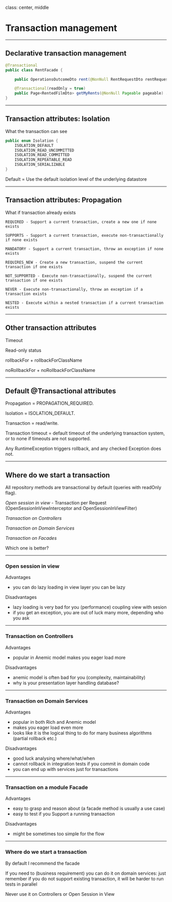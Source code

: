 class: center, middle

# Transaction management

---

## Declarative transaction management

```java
@Transactional
public class RentFacade {

    public OperationsOutcomeDto rent(@NonNull RentRequestDto rentRequestDto) ...

	@Transactional(readOnly = true)
    public Page<RentedFilmDto> getMyRents(@NonNull Pageable pageable) ...
}
```

---

## Transaction attributes: Isolation

What the transaction can see

```java
public enum Isolation {
	ISOLATION_DEFAULT 
	ISOLATION_READ_UNCOMMITTED 
	ISOLATION_READ_COMMITTED 
	ISOLATION_REPEATABLE_READ 
	ISOLATION_SERIALIZABLE
}
```

Default = Use the default isolation level of the underlying datastore

---

## Transaction attributes: Propagation

What if transaction already exists

```
REQUIRED - Support a current transaction, create a new one if none exists

SUPPORTS - Support a current transaction, execute non-transactionally if none exists

MANDATORY - Support a current transaction, throw an exception if none exists

REQUIRES_NEW - Create a new transaction, suspend the current transaction if one exists

NOT_SUPPORTED - Execute non-transactionally, suspend the current transaction if one exists

NEVER - Execute non-transactionally, throw an exception if a transaction exists

NESTED - Execute within a nested transaction if a current transaction exists
```

---

## Other transaction attributes

Timeout

Read-only status

rollbackFor + rollbackForClassName 

noRollbackFor + noRollbackForClassName

---

## Default @Transactional attributes

Propagation = PROPAGATION_REQUIRED. 

Isolation = ISOLATION_DEFAULT. 

Transaction = read/write.

Transaction timeout = default timeout of the underlying transaction system, or to none if timeouts are not supported.

Any RuntimeException triggers rollback, and any checked Exception does not.

---

## Where do we start a transaction

All repository methods are transactional by default (queries with readOnly flag).
 
*Open session in view* - Transaction per Request (OpenSessionInViewInterceptor and OpenSessionInViewFilter)

*Transaction on Controllers*

*Transaction on Domain Services*

*Transaction on Facades*

Which one is better?

---

### Open session in view

Advantages
- you can do lazy loading in view layer you can be lazy

Disadvantages
- lazy loading is very bad for you (performance) coupling view with sesion
- if you get an exception, you are out of luck many more, depending who you ask
 
---

### Transaction on Controllers

Advantages
- popular in Anemic model makes you eager load more

Disadvantages
- anemic model is often bad for you (complexity, maintainability)
- why is your presentation layer handling database?

---

###  Transaction on Domain Services

Advantages
- popular in both Rich and Anemic model 
- makes you eager load even more 
- looks like it is the logical thing to do for many business algorithms (partial rollback etc.)

Disadvantages
- good luck analysing where/what/when
- cannot rollback in integration tests if you commit in domain code
- you can end up with services just for transactions

---

### Transaction on a module Facade

Advantages
- easy to grasp and reason about (a facade method is usually a use case)
- easy to test if you Support a running transaction

Disadvantages
- might be sometimes too simple for the flow

---

### Where do we start a transaction

By default I recommend the facade

If you need to (business requirement) you can do it on domain services: just remember if you do not support existing transaction, it will be harder to run tests in parallel

Never use it on Controllers or Open Session in View
